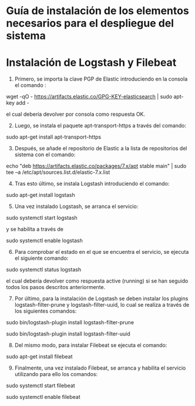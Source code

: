 # Guía de instalación de los elementos necesarios para el despliegue del sistema
# Instalación de Logstash y Filebeat
1.	Primero, se importa la clave PGP de Elastic introduciendo en la consola el comando : 

wget -qO - https://artifacts.elastic.co/GPG-KEY-elasticsearch | sudo apt-key add -  

el cual debería devolver por consola como respuesta  OK. 

2.	Luego, se instala el paquete apt-transport-https a través del comando: 

sudo apt-get install apt-transport-https

3.	Después, se añade el repositorio de Elastic a la lista de repositorios del sistema con el comando: 

echo "deb https://artifacts.elastic.co/packages/7.x/apt stable main" | sudo tee –a /etc/apt/sources.list.d/elastic-7.x.list

4.	Tras esto último, se instala Logstash introduciendo el comando: 

sudo apt-get install logstash

5.	Una vez instalado Logstash, se arranca el servicio: 

sudo systemctl start logstash

y se habilita a través de 

sudo systemctl enable logstash

6.	Para comprobar el estado en el que se encuentra el servicio, se ejecuta el siguiente comando:

sudo systemctl status logstash

el cual debería devolver como respuesta active (running) si se han seguido todos los pasos descritos anteriormente.

7.	Por último, para la instalación de Logstash se deben instalar los plugins logstash-filter-prune y logstash-filter-uuid, lo cual se realiza a través de los siguientes comandos: 

sudo bin/logstash-plugin install logstash-filter-prune

sudo bin/logstash-plugin install logstash-filter-uuid

8.	Del mismo modo, para instalar Filebeat se ejecuta el comando: 

sudo apt-get install filebeat

9.	Finalmente, una vez instalado Filebeat, se arranca y habilita el servicio utilizando para ello los comandos: 

sudo systemctl start filebeat

sudo systemctl enable filebeat
